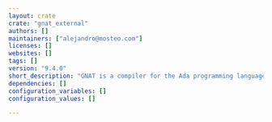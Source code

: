 ```yaml
---
layout: crate
crate: "gnat_external"
authors: []
maintainers: ["alejandro@mosteo.com"]
licenses: []
websites: []
tags: []
version: "9.4.0"
short_description: "GNAT is a compiler for the Ada programming language"
dependencies: []
configuration_variables: []
configuration_values: []

---
```



